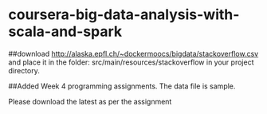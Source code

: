 # coursera-big-data-analysis-with-scala-and-spark

##download http://alaska.epfl.ch/~dockermoocs/bigdata/stackoverflow.csv and place it in the folder: src/main/resources/stackoverflow in your project directory.

##Added Week 4 programming assignments. The data file is sample.

Please download the latest as per the assignment